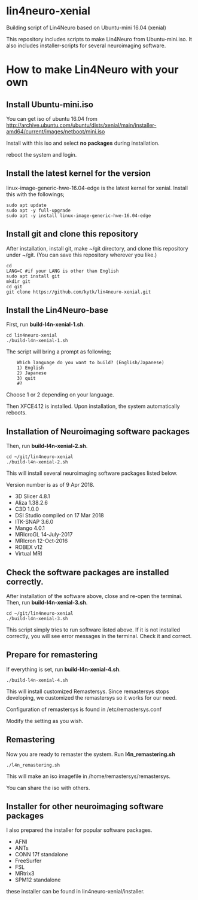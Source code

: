 # lin4neuro-xenial
Building script of Lin4Neuro based on Ubuntu-mini 16.04 (xenial)

This repository includes scripts to make Lin4Neuro from Ubuntu-mini.iso.
It also includes installer-scripts for several neuroimaging software.

# How to make Lin4Neuro with your own

## Install Ubuntu-mini.iso

You can get iso of ubuntu 16.04 from http://archive.ubuntu.com/ubuntu/dists/xenial/main/installer-amd64/current/images/netboot/mini.iso

Install with this iso and select **no packages** during installation.

reboot the system and login.

## Install the latest kernel for the version

linux-image-generic-hwe-16.04-edge is the latest kernel for xenial.
Install this with the followings;

```
sudo apt update
sudo apt -y full-upgrade
sudo apt -y install linux-image-generic-hwe-16.04-edge
```

## Install git and clone this repository

After installation, install git, make ~/git directory, and clone this repository under ~/git. (You can save this repository wherever you like.)

```
cd
LANG=C #if your LANG is other than English
sudo apt install git
mkdir git
cd git
git clone https://github.com/kytk/lin4neuro-xenial.git
```

## Install the Lin4Neuro-base

First, run **build-l4n-xenial-1.sh**.

```
cd lin4neuro-xenial
./build-l4n-xenial-1.sh
```

The script will bring a prompt as following;

```
    Which language do you want to build? (English/Japanese)
    1) English
    2) Japanese
    3) quit
    #? 
```

Choose 1 or 2 depending on your language.

Then XFCE4.12 is installed. Upon installation, the system automatically reboots.

## Installation of Neuroimaging software packages

Then, run **build-l4n-xenial-2.sh**.

```
cd ~/git/lin4neuro-xenial
./build-l4n-xenial-2.sh
```

This will install several neuroimaging software packages listed below.

Version number is as of 9 Apr 2018.

* 3D Slicer 4.8.1
* Aliza 1.38.2.6
* C3D 1.0.0
* DSI Studio compiled on 17 Mar 2018
* ITK-SNAP 3.6.0
* Mango 4.0.1
* MRIcroGL 14-July-2017
* MRIcron 12-Oct-2016
* ROBEX v12
* Virtual MRI

## Check the software packages are installed correctly.

After installation of the software above, close and re-open the terminai.
Then, run **build-l4n-xenial-3.sh**.

```
cd ~/git/lin4neuro-xenial
./build-l4n-xenial-3.sh
```

This script simply tries to run software listed above.
If it is not installed correctly, you will see error messages in the terminal. Check it and correct.

## Prepare for remastering

If everything is set, run **build-l4n-xenial-4.sh**.

```
./build-l4n-xenial-4.sh
```

This will install customized Remastersys. Since remastersys stops developing, we customized the remastersys so it works for our need.

Configuration of remastersys is found in /etc/remastersys.conf

Modify the setting as you wish.

<!---
## (optional but important) Change UID in casper

If you work under VirtualBox circumstance, you need to do the following.
When you use VirtualBox Guest Additions, you need to add your username to vboxsf group. The id of vboxsf will be 999, which conflicts with uid of the user (custom) in live media. In order to avoid the conflict, change uid in casper settings.

    $ cd /usr/share/initramfs-tools/scripts/casper-bottom
    $ sudo nano 25adduser

around line 51, you will find

    db_set passwd/user-uid 999

You change 999 to 990.
-->

## Remastering

Now you are ready to remaster the system. Run **l4n_remastering.sh**

```
./l4n_remastering.sh
```

This will make an iso imagefile in /home/remastersys/remastersys.

You can share the iso with others.
 
## Installer for other neuroimaging software packages

I also prepared the installer for popular software packages.

* AFNI
* ANTs
* CONN 17f standalone
* FreeSurfer
* FSL
* MRtrix3
* SPM12 standalone 

these installer can be found in lin4neuro-xenial/installer.


